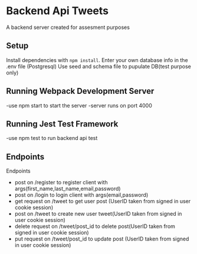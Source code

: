 # Backend Api Tweets
A backend server created for assesment purposes

## Setup

Install dependencies with `npm install`.
Enter your own database info in the .env file (Postgresql)
Use seed and schema file to pupulate DB(test purpose only)

## Running Webpack Development Server

-use npm start to start the server
-server runs on port 4000


## Running Jest Test Framework

-use npm test to run backend api test


## Endpoints
Endpoints
- post on /register to register client with args(first_name,last_name,email,password)
- post on /login to login client with args(email,password)
- get request on /tweet to get user post (UserID taken from signed in user cookie session)
- post on /tweet to create new user tweet(UserID taken from signed in user cookie session)
- delete request on /tweet/post_id to delete post(UserID taken from signed in user cookie session)
- put request on /tweet/post_id to update post (UserID taken from signed in user cookie session)
